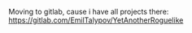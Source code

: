 Moving to gitlab, cause i have all projects there: https://gitlab.com/EmilTalypov/YetAnotherRoguelike
